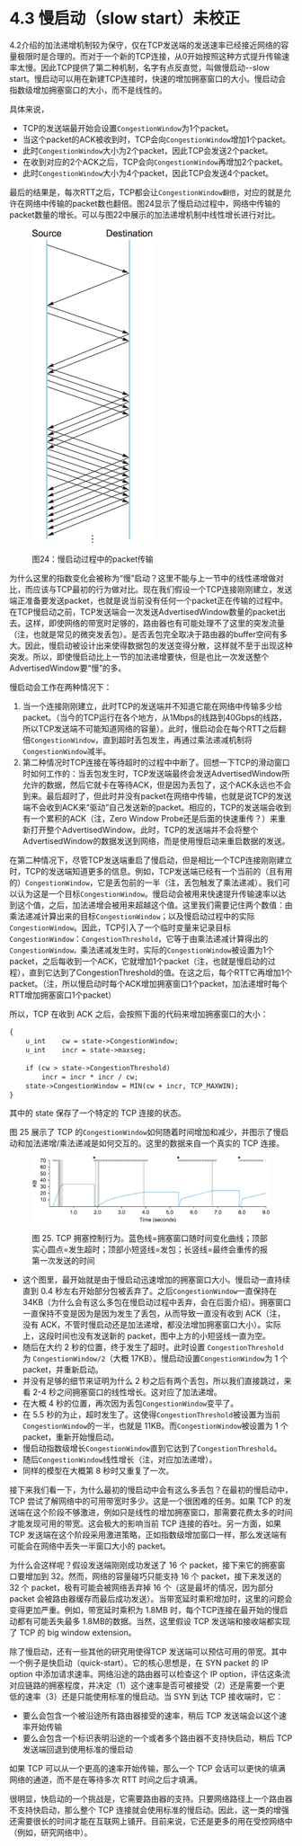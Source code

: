 # 4.3 慢启动（slow start）未校正

4.2介绍的加法递增机制较为保守，仅在TCP发送端的发送速率已经接近网络的容量极限时是合理的。而对于一个新的TCP连接，从0开始按照这种方式提升传输速率太慢。因此TCP提供了第二种机制，名字有点反直觉，叫做慢启动--slow start。慢启动可以用在新建TCP连接时，快速的增加拥塞窗口的大小。慢启动会指数级增加拥塞窗口的大小，而不是线性的。

具体来说，

* TCP的发送端最开始会设置`CongestionWindow`为1个packet。
* 当这个packet的ACK被收到时，TCP会向`CongestionWindow`增加1个packet。
* 此时`CongestionWindow`大小为2个packet，因此TCP会发送2个packet。
* 在收到对应的2个ACK之后，TCP会向`CongestionWindow`再增加2个packet。
* 此时`CongestionWindow`大小为4个packet，因此TCP会发送4个packet。

最后的结果是，每次RTT之后，TCP都会让`CongestionWindow翻倍`，对应的就是允许在网络中传输的packet数也翻倍。图24显示了慢启动过程中，网络中传输的packet数量的增长。可以与图22中展示的加法递增机制中线性增长进行对比。

<figure><img src="../.gitbook/assets/image (7) (1).png" alt="" width="217"><figcaption><p>图24：慢启动过程中的packet传输</p></figcaption></figure>

为什么这里的指数变化会被称为“慢”启动？这里不能与上一节中的线性递增做对比，而应该与TCP最初的行为做对比。现在我们假设一个TCP连接刚刚建立，发送端正准备要发送packet，也就是说当前没有任何一个packet正在传输的过程中。在TCP慢启动之前，TCP发送端会一次发送AdvertisedWindow数量的packet出去。这样，即使网络的带宽时足够的，路由器也有可能处理不了这里的突发流量（注，也就是常见的微突发丢包）。是否丢包完全取决于路由器的buffer空间有多大。因此，慢启动被设计出来使得数据包的发送变得分散，这样就不至于出现这种突发。所以，即使慢启动比上一节的加法递增要快，但是也比一次发送整个AdvertisedWindow要“慢”的多。

慢启动会工作在两种情况下：

1. 当一个连接刚刚建立，此时TCP的发送端并不知道它能在网络中传输多少给packet。（当今的TCP运行在各个地方，从1Mbps的线路到40Gbps的线路，所以TCP发送端不可能知道网络的容量）。此时，慢启动会在每个RTT之后翻倍`CongestionWindow`，直到超时丢包发生，再通过乘法递减机制将`CongestionWindow`减半。
2. 第二种情况时TCP连接在等待超时的过程中中断了。回想一下TCP的滑动窗口时如何工作的：当丢包发生时，TCP发送端最终会发送AdvertisedWindow所允许的数据，然后它就卡在等待ACK，但是因为丢包了，这个ACK永远也不会到来。最后超时了，但此时并没有packet在网络中传输，也就是说TCP的发送端不会收到ACK来“驱动”自己发送新的packet。相应的，TCP的发送端会收到有一个累积的ACK（注，Zero Window Probe还是后面的快速重传？）来重新打开整个AdvertisedWindow。此时，TCP的发送端并不会将整个AdvertisedWindow的数据发送到网络，而是使用慢启动来重启数据的发送。

在第二种情况下，尽管TCP发送端重启了慢启动，但是相比一个TCP连接刚刚建立时，TCP的发送端知道更多的信息。例如，TCP发送端已经有一个当前的（且有用的）`CongestionWindow`，它是丢包前的一半（注，丢包触发了乘法递减）。我们可以认为这是一个目标`CongestionWindow`。慢启动会被用来快速提升传输速率以达到这个值，之后，加法递增会被用来超越这个值。这里我们需要记住两个数值：由乘法递减计算出来的目标`CongestionWindow`；以及慢启动过程中的实际`CongestionWindow`。因此，TCP引入了一个临时变量来记录目标`CongestionWindow`：`CongestionThreshold`，它等于由乘法递减计算得出的`CongestionWindow。`乘法递减发生时，实际的`CongestionWindow`被设置为1个packet，之后每收到一个ACK，它就增加1个packet（注，也就是慢启动的过程），直到它达到了CongestionThreshold的值。在这之后，每个RTT它再增加1个packet。（注，所以慢启动时每个ACK增加拥塞窗口1个packet，加法递增时每个RTT增加拥塞窗口1个packet）

所以，TCP 在收到 ACK 之后，会按照下面的代码来增加拥塞窗口的大小：

```
{
    u_int    cw = state->CongestionWindow;
    u_int    incr = state->maxseg;

    if (cw > state->CongestionThreshold) 
        incr = incr * incr / cw;
    state->CongestionWindow = MIN(cw + incr, TCP_MAXWIN);
}
```

其中的 state 保存了一个特定的 TCP 连接的状态。

图 25 展示了 TCP 的`CongestionWindow`如何随着时间增加和减少，并图示了慢启动和加法递增/乘法递减是如何交互的。这里的数据来自一个真实的 TCP 连接。

<figure><img src="../.gitbook/assets/image (2).png" alt=""><figcaption><p>图 25. TCP 拥塞控制行为。蓝色线=拥塞窗口随时间变化曲线；顶部实心圆点=发生超时；顶部小短竖线=发包；长竖线=最终会重传的报第一次发送的时间</p></figcaption></figure>

* 这个图里，最开始就是由于慢启动迅速增加的拥塞窗口大小。慢启动一直持续直到 0.4 秒左右开始部分包被丢弃了。之后`CongestionWindow`一直保持在 34KB（为什么会有这么多包在慢启动过程中丢弃，会在后面介绍）。拥塞窗口一直保持不变是因为是因为发生了丢包，从而导致一直没有收到 ACK（注，没有 ACK，不管时慢启动还是加法递增，都没法增加拥塞窗口大小）。实际上，这段时间也没有发送新的 packet，图中上方的小短竖线一直为空。
* 随后在大约 2 秒的位置，终于发生了超时。此时设置 `CongestionThreshold` 为 `CongestionWindow/2`（大概 17KB）。慢启动设置`CongestionWindow`为 1 个 packet，并重新启动。
* 并没有足够的细节来证明为什么 2 秒之后有两个丢包，所以我们直接跳过，来看 2-4 秒之间拥塞窗口的线性增长。这对应了加法递增。
* 在大概 4 秒的位置，再次因为丢包`CongestionWindow`变平了。
* 在 5.5 秒的为止，超时发生了。这使得`CongestionThreshold`被设置为当前`CongestionWindow`的一半，也就是 11KB。而`CongestionWindow`被设置为 1 个 packet，重新开始慢启动。
* 慢启动指数级增长`CongestionWindow`直到它达到了`CongestionThreshold`。
* 随后`CongestionWindow`线性增长（注，对应加法递增）。
* 同样的模型在大概第 8 秒时又重复了一次。

接下来我们看一下，为什么最初的慢启动中会有这么多丢包？在最初的慢启动中，TCP 尝试了解网络中的可用带宽时多少。这是一个很困难的任务。如果 TCP 的发送端在这个阶段不够激进，例如只是线性的增加拥塞窗口，那需要花费太多的时间才能发现可用的带宽。这会极大的影响当前 TCP 连接的吞吐。另一方面，如果 TCP 发送端在这个阶段采用激进策略，正如指数级增加窗口一样，那么发送端有可能会在网络中丢失一半窗口大小的 packet。

为什么会这样呢？假设发送端刚刚成功发送了 16 个 packet，接下来它的拥塞窗口要增加到 32。然而，网络的容量碰巧只能支持 16 个 packet，接下来发送的 32 个 packet，极有可能会被网络丢弃掉 16 个（这是最坏的情况，因为部分 packet 会被路由器缓存而最后成功发送）。当带宽延时乘积增加时，这里的问题会变得更加严重。例如，带宽延时乘积为 1.8MB 时，每个TCP连接在最开始的慢启动都有可能丢失最多 1.8MB的数据。当然，这里假设 TCP 发送端和接收端都实现了 TCP 的 big window extension。

除了慢启动，还有一些其他的研究用使得TCP 发送端可以预估可用的带宽。其中一个例子是快启动（quick-start）。它的核心思想是，在 SYN packet 的 IP option 中添加请求速率。网络沿途的路由器可以检查这个 IP option，评估这条流对应链路的拥塞程度，并决定（1）这个速率是否可被接受（2）还是需要一个更低的速率（3）还是只能使用标准的慢启动。当 SYN 到达 TCP 接收端时，它：

* 要么会包含一个被沿途所有路由器接受的速率，稍后 TCP 发送端会以这个速率开始传输
* 要么会包含一个标识表明沿途的一个或者多个路由器不支持快启动，稍后 TCP 发送端回退到使用标准的慢启动

如果 TCP 可以从一个更高的速率开始传输，那么一个 TCP 会话可以更快的填满网络的通道，而不是在等待多次 RTT 时间之后才填满。

很明显，快启动的一个挑战是，它需要路由器的支持。只要网络路径上一个路由器不支持快启动，那么整个 TCP 连接就会使用标准的慢启动。因此，这一类的增强还需要很长的时间才能在互联网上铺开。目前来说，它还是更多的用在受控网络中（例如，研究网络中）。
